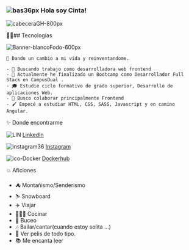 ###  ![bas36px](https://user-images.githubusercontent.com/71487857/183286002-82d5a338-5482-418d-9959-c0baa7c7e5cb.png) Hola soy Cinta!



<!--
**Cinta-tafur/Cinta-tafur** is a ✨ _special_ ✨ repository because its `README.md` (this file) appears on your GitHub profile.-->
![cabeceraGH-800px](https://user-images.githubusercontent.com/71487857/183280632-a82df875-ebd3-4afe-896a-b22a657cdbf6.png)

👩‍💻## Tecnologías

![Banner-blancoFodo-600px](https://user-images.githubusercontent.com/71487857/183285387-9cfdced6-9181-452a-8984-4f47a620b7fc.png)

```
🎈 Dando un cambio a mi vida y reinventandome.

- 🏁 Buscando trabajo como desarrolladora web frontend
- 💬 Actualmente he finalizado un Bootcamp como Desarrollador Full Stack en CampusDual .
- 🎓 Estudié ciclo formativo de grado superior, Desarrollo de aplicaciones Web.
- 👯 Busco colaborar principalmente Frontend
- 🖌️ Empecé a estudiar HTML, CSS, SASS, Javascript y en camino Angular.
```

✨ Donde encontrarme

  ![LIN](https://user-images.githubusercontent.com/71487857/183405023-cd618805-ded5-477c-ad77-40ac82def271.png)
   [LinkedIn](https://www.linkedin.com/in/cinta-tafur-cerrej%C3%B3n-a75a2b1a5/)
  
  ![instagram36](https://user-images.githubusercontent.com/71487857/183402748-73153f13-c63c-4df9-979c-eaef8989ca5f.png)
   [Instagram](https://www.instagram.com/cintutu/)
  
 ![ico-Docker](https://user-images.githubusercontent.com/71487857/183404465-a01123c5-03b1-403a-b942-0504a634121e.png)
 [Dockerhub](https://hub.docker.com/u/cintatutu)

💥 Aficiones

- ⛺ Montañismo/Senderismo
- ⛷  Snowboard
- ✈️ Viajar
- 👨🏻‍🍳 Cocinar
- 🤿 Buceo
- 🎶 Bailar/cantar(cuando estoy solita ...) 
- 🎥 Ver pelis de todo tipo.
- 📚 Me encanta leer

